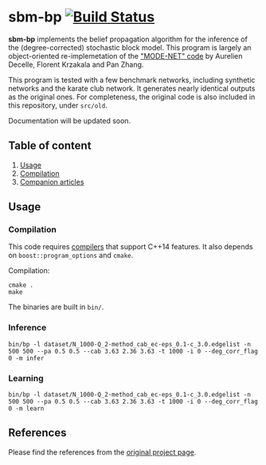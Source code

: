 # sbm-bp  [![Build Status](https://travis-ci.org/junipertcy/sbm-bp.svg?branch=master)](https://travis-ci.org/junipertcy/sbm-bp)

**sbm-bp** implements the belief propagation algorithm for the inference of the (degree-corrected) stochastic block model. 
This program is largely an object-oriented re-implemetation of the ["MODE-NET" code](http://mode_net.krzakala.org/) by Aurelien Decelle, Florent Krzakala and Pan Zhang. 

This program is tested with a few benchmark networks, including synthetic networks and the karate club network. 
It generates nearly identical outputs as the original ones. For completeness, the original code is also included in this repository, under `src/old`.

Documentation will be updated soon.

## Table of content

1. [Usage](#usage)
2. [Compilation](#compilation)
3. [Companion articles](#refereces)


## Usage

### Compilation

This code requires [compilers](http://en.cppreference.com/w/cpp/compiler_support) that support C++14 features. 
It also depends on `boost::program_options` and `cmake`.

Compilation:
```commandline
cmake .
make
```

The binaries are built in `bin/`.

### Inference
```commandline
bin/bp -l dataset/N_1000-Q_2-method_cab_ec-eps_0.1-c_3.0.edgelist -n 500 500 --pa 0.5 0.5 --cab 3.63 2.36 3.63 -t 1000 -i 0 --deg_corr_flag 0 -m infer
```

### Learning
```commandline
bin/bp -l dataset/N_1000-Q_2-method_cab_ec-eps_0.1-c_3.0.edgelist -n 500 500 --pa 0.5 0.5 --cab 3.63 2.36 3.63 -t 1000 -i 0 --deg_corr_flag 0 -m learn
```

## References

Please find the references from the [original project page](http://mode_net.krzakala.org/).
